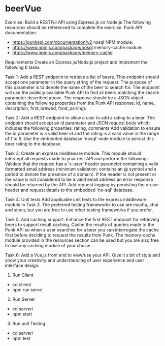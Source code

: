 # beerVue

Exercise: Build a RESTFul API using Express.js on Node.js
The following resources should be referenced to complete the exercise.
Punk API documentation:
 - https://punkapi.com/documentation/v2 nosql
NPM module: 
 - https://www.npmjs.com/package/nosql
memory-cache module: 
- https://www.npmjs.com/package/memory-cache

Requirements
Create an Express.js/Node.js project and implement the following 6 tasks.

Task 1: Add a REST endpoint to retrieve a list of beers.
This endpoint should accept one parameter in the query string of the request. The purpose of this parameter is to denote the name of the beer to search for. The endpoint will use the publicly available Punk API to find all beers matching the search parameter described above.
The response should be a JSON object containing the following properties from the Punk API response: 
id, name, description, first_brewed, food_pairings

Task 2: Add a REST endpoint to allow a user to add a rating to a beer.
The endpoint should accept an id parameter and JSON request body which includes the following properties:  rating, comments Add validation to ensure the id parameter is a valid beer id and the rating is a valid value in the range of 1 to 5. Use the embedded database 'nosql' node module to persist this beer rating to the database.

Task 3: Create an express middleware module.
This module should intercept all requests made to your rest API and perform the following:
Validate that the request has a 'x-user' header parameter containing a valid formatted email address (minimum validation: contains an @ symbol and a period to denote the presence of a domain). If the header is not present or the value is not considered to be a valid email address an error response should be returned by the API.
Add request logging by persisting the x-user header and request details to the embedded 'no-sql' database.

Task 4: Unit tests Add applicable unit tests to the express middleware module in Task 3.
The preferred testing frameworks to use are mocha, chai and sinon, but you are free to use other testing frameworks if you prefer.

Task 5: Add caching support. Enhance the first REST endpoint for retrieving beers to support result caching.
Cache the results of queries made to the Punk API so when a user searches for a beer you can interrogate the cache first before deciding to request the results from Punk.
The memory-cache module provided in the resources section can be used but you are also free to use any caching module of your choice.

Task 6: Add a Vue.js front end to view/use your API.
Give it a bit of style and show your creativity and understanding of user experience and user interface design.

1. Run Client
 - cd client/
 - npm run serve

2. Run Server
 - cd server/
 - npm start

3. Run unit Testing
- cd server/
- npm test
